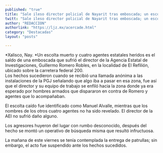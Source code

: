 ```yaml
---
published: "true"
title: "Sale ileso director policial de Nayarit tras emboscada; un escolta muerto"
twitt: "Sale ileso director policial de Nayarit tras emboscada; un escolta muerto"
author: "REDACCION"
authorlink: "https://ljz.mx/acercade.html"
category: "Destacadas"
layout: "posts"

---
```




*Xalisco, Nay. *Un escolta muerto y cuatro agentes estatales heridos es el saldo de una emboscada que sufrió el director de la Agencia Estatal de Investigaciones, Guillermo Romero Robles, en la localidad de El Refilión, ubicado sobre la carretera federal 200.  
  Los hechos sucedieron cuando se recibió una llamada anónima a las instalaciones de la PGJ señalando que algo iba a pasar en esa zona, fue así que el director y su equipo de trabajo se enfiló hacia la zona donde ya era esperado por hombres armados que dispararon en contra de Romero y agentes que lo acompañaban.



  El escolta caído fue identificado como Manuel Alvalle, mientras que los nombres de los otros cuatro agentes no ha sido revelado. El director de la AEI no sufrió daño alguno.



  Los agresores huyeron del lugar con rumbo desconocido, después del hecho se montó un operativo de búsqueda misma que resultó infructuosa.



  La mañana de este viernes se tenía contemplada la entrega de patrullas; sin embargo, el acto fue suspendido ante los hechos sucedidos.

